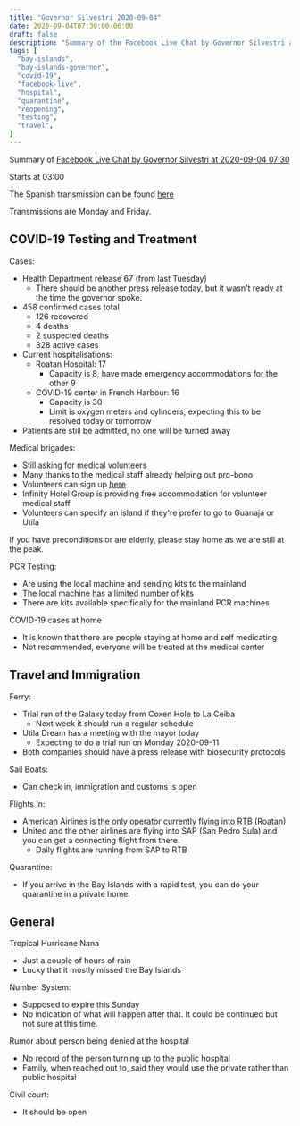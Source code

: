 ```yaml
---
title: "Governor Silvestri 2020-09-04"
date: 2020-09-04T07:30:00-06:00
draft: false
description: "Summary of the Facebook Live Chat by Governor Silvestri at 2020-09-04 11:00"
tags: [
  "bay-islands",
  "bay-islands-governor",
  "covid-19",
  "facebook-live",
  "hospital",
  "quarantine",
  "reopening",
  "testing",
  "travel",
]
---
```


Summary of [Facebook Live Chat by Governor Silvestri at 2020-09-04
07:30](https://www.facebook.com/gobernacionislas/videos/633732023994086/)

Starts at 03:00

The Spanish transmission can be found
[here](https://www.facebook.com/gobernacionislas/videos/350393316001179/)

Transmissions are Monday and Friday.

COVID-19 Testing and Treatment
------------------------------

Cases:
* Health Department release 67 (from last Tuesday)
  * There should be another press release today, but it wasn't ready at the
    time the governor spoke.
* 458 confirmed cases total
  * 126 recovered
  * 4 deaths
  * 2 suspected deaths
  * 328 active cases
* Current hospitalisations:
  * Roatan Hospital: 17
    * Capacity is 8, have made emergency accommodations for the other 9
  * COVID-19 center in French Harbour: 16
    * Capacity is 30
    * Limit is oxygen meters and cylinders, expecting this to be resolved today
      or tomorrow
* Patients are still be admitted, no one will be turned away

Medical brigades:
* Still asking for medical volunteers
* Many thanks to the medical staff already helping out pro-bono
* Volunteers can sign up
  [here](https://docs.google.com/forms/d/1YoqHPrsqVZI3_2XgQey_UowZKjwCvK-JPuZ3cvWe7aM/viewform?edit_requested=true)
* Infinity Hotel Group is providing free accommodation for volunteer medical
  staff
* Volunteers can specify an island if they're prefer to go to Guanaja or Utila

If you have preconditions or are elderly, please stay home as we are still at
the peak.

PCR Testing:
* Are using the local machine and sending kits to the mainland
* The local machine has a limited number of kits
* There are kits available specifically for the mainland PCR machines

COVID-19 cases at home
* It is known that there are people staying at home and self medicating
* Not recommended, everyone will be treated at the medical center

Travel and Immigration
----------------------

Ferry:
* Trial run of the Galaxy today from Coxen Hole to La Ceiba
  * Next week it should run a regular schedule
* Utila Dream has a meeting with the mayor today
  * Expecting to do a trial run on Monday 2020-09-11
* Both companies should have a press release with biosecurity protocols

Sail Boats:
* Can check in, immigration and customs is open

Flights In:
* American Airlines is the only operator currently flying into RTB (Roatan)
* United and the other airlines are flying into SAP (San Pedro Sula) and you
  can get a connecting flight from there.
  * Daily flights are running from SAP to RTB

Quarantine:
* If you arrive in the Bay Islands with a rapid test, you can do your
  quarantine in a private home.

General
-------

Tropical Hurricane Nana
* Just a couple of hours of rain
* Lucky that it mostly missed the Bay Islands

Number System:
* Supposed to expire this Sunday
* No indication of what will happen after that. It could be continued but not
  sure at this time.

Rumor about person being denied at the hospital
* No record of the person turning up to the public hospital
* Family, when reached out to, said they would use the private rather than
  public hospital

Civil court:
* It should be open
